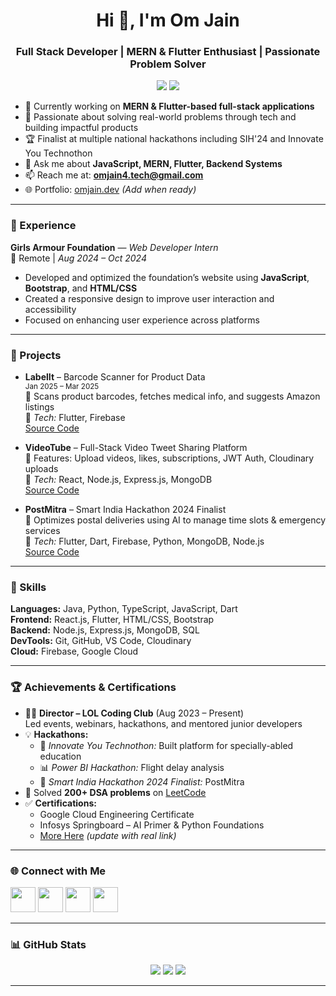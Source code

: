 <h1 align="center">Hi 👋, I'm Om Jain</h1>
<h3 align="center">Full Stack Developer | MERN & Flutter Enthusiast | Passionate Problem Solver</h3>

<p align="center">
  <a href="https://github.com/omjain4"><img src="https://img.shields.io/github/followers/omjain4?label=GitHub&style=for-the-badge" /></a>
  <a href="https://x.com/OmJain33418468"><img src="https://img.shields.io/twitter/follow/OmJain33418468?logo=twitter&style=for-the-badge" /></a>
</p>

- 🔭 Currently working on **MERN & Flutter-based full-stack applications**
- 🎯 Passionate about solving real-world problems through tech and building impactful products
- 🏆 Finalist at multiple national hackathons including SIH'24 and Innovate You Technothon
- 💬 Ask me about **JavaScript, MERN, Flutter, Backend Systems**
- 📫 Reach me at: **omjain4.tech@gmail.com**
- 🌐 Portfolio: [omjain.dev](https://omjain.dev) *(Add when ready)*

---

### 💼 Experience

**Girls Armour Foundation** — *Web Developer Intern*  
📍 Remote | *Aug 2024 – Oct 2024*  
- Developed and optimized the foundation’s website using **JavaScript**, **Bootstrap**, and **HTML/CSS**
- Created a responsive design to improve user interaction and accessibility
- Focused on enhancing user experience across platforms  

---

### 🧠 Projects

- **LabelIt** – Barcode Scanner for Product Data  
  <sub>Jan 2025 – Mar 2025</sub>  
  🔹 Scans product barcodes, fetches medical info, and suggests Amazon listings  
  🔧 *Tech:* Flutter, Firebase  
  [Source Code](#)

- **VideoTube** – Full-Stack Video Tweet Sharing Platform  
  🔹 Features: Upload videos, likes, subscriptions, JWT Auth, Cloudinary uploads  
  🔧 *Tech:* React, Node.js, Express.js, MongoDB  
  [Source Code](#)

- **PostMitra** – Smart India Hackathon 2024 Finalist  
  🔹 Optimizes postal deliveries using AI to manage time slots & emergency services  
  🔧 *Tech:* Flutter, Dart, Firebase, Python, MongoDB, Node.js  
  [Source Code](#)

---

### 🧰 Skills

**Languages:** Java, Python, TypeScript, JavaScript, Dart  
**Frontend:** React.js, Flutter, HTML/CSS, Bootstrap  
**Backend:** Node.js, Express.js, MongoDB, SQL  
**DevTools:** Git, GitHub, VS Code, Cloudinary  
**Cloud:** Firebase, Google Cloud  

---

### 🏆 Achievements & Certifications

- 👨‍💼 **Director – LOL Coding Club** (Aug 2023 – Present)  
  Led events, webinars, hackathons, and mentored junior developers  
- 💡 **Hackathons:**  
  - 🥇 *Innovate You Technothon:* Built platform for specially-abled education  
  - 📊 *Power BI Hackathon:* Flight delay analysis  
  - 🏁 *Smart India Hackathon 2024 Finalist:* PostMitra  
- 🧠 Solved **200+ DSA problems** on [LeetCode](https://leetcode.com/u/omjain4/)
- ✅ **Certifications:**  
  - Google Cloud Engineering Certificate  
  - Infosys Springboard – AI Primer & Python Foundations  
  - [More Here](https://your-portfolio-link.com) *(update with real link)*

---

### 🌐 Connect with Me

<p align="left">
  <a href="https://www.linkedin.com/in/omjain4/"><img src="https://raw.githubusercontent.com/rahuldkjain/github-profile-readme-generator/master/src/images/icons/Social/linked-in-alt.svg" width="40" /></a>
  <a href="https://x.com/OmJain33418468"><img src="https://raw.githubusercontent.com/rahuldkjain/github-profile-readme-generator/master/src/images/icons/Social/twitter.svg" width="40" /></a>
  <a href="https://www.instagram.com/omjain_4/"><img src="https://raw.githubusercontent.com/rahuldkjain/github-profile-readme-generator/master/src/images/icons/Social/instagram.svg" width="40" /></a>
  <a href="https://leetcode.com/u/omjain4/"><img src="https://raw.githubusercontent.com/rahuldkjain/github-profile-readme-generator/master/src/images/icons/Social/leet-code.svg" width="40" /></a>
</p>

---

### 📊 GitHub Stats

<p align="center">
  <img src="https://github-readme-stats.vercel.app/api?username=omjain4&show_icons=true&theme=default" />
  <img src="https://github-readme-streak-stats.herokuapp.com/?user=omjain4&theme=default" />
  <img src="https://github-readme-stats.vercel.app/api/top-langs/?username=omjain4&layout=compact" />
</p>

---

